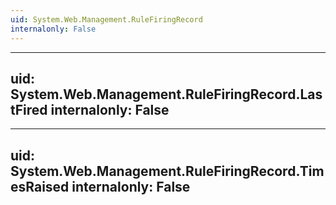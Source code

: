 ```yaml
---
uid: System.Web.Management.RuleFiringRecord
internalonly: False
---
```


---
uid: System.Web.Management.RuleFiringRecord.LastFired
internalonly: False
---

---
uid: System.Web.Management.RuleFiringRecord.TimesRaised
internalonly: False
---
